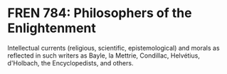 # FREN 784: Philosophers of the Enlightenment

Intellectual currents (religious, scientific, epistemological) and morals as reflected in such writers as Bayle, la Mettrie, Condillac, Helvétius, d'Holbach, the Encyclopedists, and others.